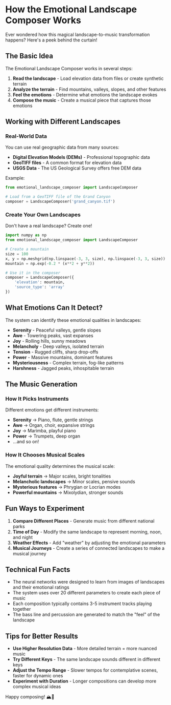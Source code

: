 # How the Emotional Landscape Composer Works

Ever wondered how this magical landscape-to-music transformation happens? Here's a peek behind the curtain!

## The Basic Idea

The Emotional Landscape Composer works in several steps:

1. **Read the landscape** - Load elevation data from files or create synthetic terrain
2. **Analyze the terrain** - Find mountains, valleys, slopes, and other features
3. **Feel the emotions** - Determine what emotions the landscape evokes
4. **Compose the music** - Create a musical piece that captures those emotions

## Working with Different Landscapes

### Real-World Data

You can use real geographic data from many sources:

- **Digital Elevation Models (DEMs)** - Professional topographic data
- **GeoTIFF files** - A common format for elevation data
- **USGS Data** - The US Geological Survey offers free DEM data

Example:
```python
from emotional_landscape_composer import LandscapeComposer

# Load from a GeoTIFF file of the Grand Canyon
composer = LandscapeComposer('grand_canyon.tif')
```

### Create Your Own Landscapes

Don't have a real landscape? Create one!

```python
import numpy as np
from emotional_landscape_composer import LandscapeComposer

# Create a mountain
size = 100
x, y = np.meshgrid(np.linspace(-3, 3, size), np.linspace(-3, 3, size))
mountain = np.exp(-0.2 * (x**2 + y**2))

# Use it in the composer
composer = LandscapeComposer({
    'elevation': mountain,
    'source_type': 'array'
})
```

## What Emotions Can It Detect?

The system can identify these emotional qualities in landscapes:

- **Serenity** - Peaceful valleys, gentle slopes
- **Awe** - Towering peaks, vast expanses
- **Joy** - Rolling hills, sunny meadows
- **Melancholy** - Deep valleys, isolated terrain
- **Tension** - Rugged cliffs, sharp drop-offs
- **Power** - Massive mountains, dominant features
- **Mysteriousness** - Complex terrain, fog-like patterns
- **Harshness** - Jagged peaks, inhospitable terrain

## The Music Generation

### How It Picks Instruments

Different emotions get different instruments:
- **Serenity** → Piano, flute, gentle strings
- **Awe** → Organ, choir, expansive strings
- **Joy** → Marimba, playful piano
- **Power** → Trumpets, deep organ
- ...and so on!

### How It Chooses Musical Scales

The emotional quality determines the musical scale:
- **Joyful terrain** → Major scales, bright tonalities
- **Melancholic landscapes** → Minor scales, pensive sounds
- **Mysterious features** → Phrygian or Locrian modes
- **Powerful mountains** → Mixolydian, stronger sounds

## Fun Ways to Experiment

1. **Compare Different Places** - Generate music from different national parks
2. **Time of Day** - Modify the same landscape to represent morning, noon, and night
3. **Weather Effects** - Add "weather" by adjusting the emotional parameters
4. **Musical Journeys** - Create a series of connected landscapes to make a musical journey

## Technical Fun Facts

- The neural networks were designed to learn from images of landscapes and their emotional ratings
- The system uses over 20 different parameters to create each piece of music
- Each composition typically contains 3-5 instrument tracks playing together
- The bass line and percussion are generated to match the "feel" of the landscape

## Tips for Better Results

- **Use Higher Resolution Data** - More detailed terrain = more nuanced music
- **Try Different Keys** - The same landscape sounds different in different keys
- **Adjust the Tempo Range** - Slower tempos for contemplative scenes, faster for dynamic ones
- **Experiment with Duration** - Longer compositions can develop more complex musical ideas

Happy composing! 🏔️🎵